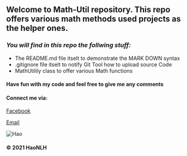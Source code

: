 ## Welcome to Math-Util repository. This repo offers various math methods used projects as the helper ones.

### _You will find in this repo the follwing stuff:_
* The README.md file itselt to demonstrate the MARK DOWN syntax
* .gitignore file itselt to notify Git Tool how to upload source Code
* MathUtilily class to offer various Math functions

#### Have fun with my code and feel free to give me any comments

#### Connect me via:
[Facebook](http://facebook.com/hao.nguyenle.395)<p>
[Email](mailto://hoaihaopro@gmail.com)<p>
![Hao](https://www.facebook.com/photo?fbid=815550805681208&set=a.104350763467886)

#### © 2021 HaoNLH